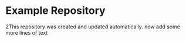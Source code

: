 # Example Repository

2This repository was created and updated automatically. now add some more lines of text